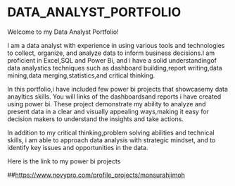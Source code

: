 # DATA_ANALYST_PORTFOLIO

Welcome to my Data Analyst Portfolio!

I am a data analyst with experience in using various tools and technologies to collect, organize, and analyze data to inform business decisions.I am proficient in Excel,SQL and Power Bi, and i have a solid understandingof data analystics techniques such as dashboard building,report writing,data mining,data merging,statistics,and critical thinking.

In this portfolio,i have included few power bi projects that showcasemy data anayltics skills. You will links of the dashboardsand reports i have created using power bi. These project demonstrate my ability to analyze and present data in a clear and visually appealing ways,making it easy for decision makers to understand the insights and take actions.

In addition to my critical thinking,problem solving abilities and technical skills, i am able to approach data analysis with strategic mindset, and to identify key issues and opportunities in the data.

Here is the link to my power bi projects

##https://www.novypro.com/profile_projects/monsurahjimoh


